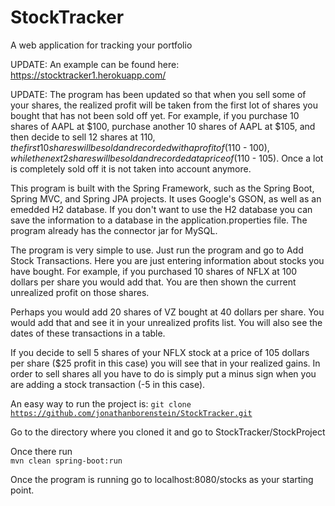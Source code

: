 # StockTracker
A web application for tracking your portfolio

UPDATE: An example can be found here: https://stocktracker1.herokuapp.com/

UPDATE: The program has been updated so that when you sell some of your shares, the realized profit will be taken from the first lot of shares you bought that has not been sold off yet. For example, if you purchase 10 shares of AAPL at $100, purchase another 10 shares of AAPL at $105, and then decide to sell 12 shares at $110, the first 10 shares will be sold and recorded with a profit of ($110 - $100), while the next 2 shares will be sold and recorded at a price of ($110 - 105). Once a lot is completely sold off it is not taken into account anymore.

This program is built with the Spring Framework, such as the Spring Boot, Spring MVC, and Spring JPA projects. It uses Google's GSON, as well as an emedded H2 database. If you don't want to use the H2 database you can save the information to a database in the application.properties file. The program already has the connector jar for MySQL.

The program is very simple to use. Just run the program and go to Add Stock Transactions. Here you are just entering information about stocks you have bought. For example, if you purchased 10 shares of NFLX at 100 dollars per share you would add that. You are then shown the current unrealized profit on those shares.

Perhaps you would add 20 shares of VZ bought at 40 dollars per share. You would add that and see it in your unrealized profits list. You will also see the dates of these transactions in a table.

If you decide to sell 5 shares of your NFLX stock at a price of 105 dollars per share ($25 profit in this case) you will see that in your realized gains. In order to sell shares all you have to do is simply put a minus sign when you are adding a stock transaction (-5 in this case).

An easy way to run the project is:
<code>git clone https://github.com/jonathanborenstein/StockTracker.git</code>

Go to the directory where you cloned it and go to StockTracker/StockProject

Once there run    
<code>mvn clean spring-boot:run</code>

Once the program is running go to localhost:8080/stocks as your starting point.
